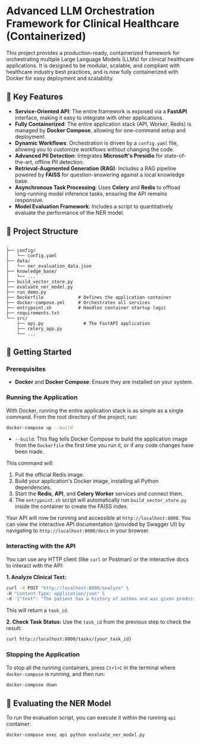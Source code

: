 # Advanced LLM Orchestration Framework for Clinical Healthcare (Containerized)

This project provides a production-ready, containerized framework for orchestrating multiple Large Language Models (LLMs) for clinical healthcare applications. It is designed to be modular, scalable, and compliant with healthcare industry best practices, and is now fully containerized with Docker for easy deployment and scalability.

## 🌟 Key Features

- **Service-Oriented API**: The entire framework is exposed via a **FastAPI** interface, making it easy to integrate with other applications.
- **Fully Containerized**: The entire application stack (API, Worker, Redis) is managed by **Docker Compose**, allowing for one-command setup and deployment.
- **Dynamic Workflows**: Orchestration is driven by a `config.yaml` file, allowing you to customize workflows without changing the code.
- **Advanced PII Detection**: Integrates **Microsoft's Presidio** for state-of-the-art, offline PII detection.
- **Retrieval-Augmented Generation (RAG)**: Includes a RAG pipeline powered by **FAISS** for question-answering against a local knowledge base.
- **Asynchronous Task Processing**: Uses **Celery** and **Redis** to offload long-running model inference tasks, ensuring the API remains responsive.
- **Model Evaluation Framework**: Includes a script to quantitatively evaluate the performance of the NER model.

## 📂 Project Structure

```
.
├── config/
│   └── config.yaml
├── data/
│   └── ner_evaluation_data.json
├── knowledge_base/
│   └── ...
├── build_vector_store.py
├── evaluate_ner_model.py
├── run_demo.py
├── Dockerfile             # Defines the application container
├── docker-compose.yml     # Orchestrates all services
├── entrypoint.sh          # Handles container startup logic
├── requirements.txt
└── src/
    ├── api.py               # The FastAPI application
    ├── celery_app.py
    └── ...
```

## 🚀 Getting Started

### Prerequisites

- **Docker** and **Docker Compose**: Ensure they are installed on your system.

### Running the Application

With Docker, running the entire application stack is as simple as a single command. From the root directory of the project, run:

```bash
docker-compose up --build
```

- `--build`: This flag tells Docker Compose to build the application image from the `Dockerfile` the first time you run it, or if any code changes have been made.

This command will:
1.  Pull the official Redis image.
2.  Build your application's Docker image, installing all Python dependencies.
3.  Start the **Redis**, **API**, and **Celery Worker** services and connect them.
4.  The `entrypoint.sh` script will automatically run `build_vector_store.py` inside the container to create the FAISS index.

Your API will now be running and accessible at `http://localhost:8000`. You can view the interactive API documentation (provided by Swagger UI) by navigating to `http://localhost:8000/docs` in your browser.

### Interacting with the API

You can use any HTTP client (like `curl` or Postman) or the interactive docs to interact with the API:

**1. Analyze Clinical Text:**
```bash
curl -X POST "http://localhost:8000/analyze" \
-H "Content-Type: application/json" \
-d '{"text": "The patient has a history of asthma and was given prednisone."}'
```
This will return a `task_id`.

**2. Check Task Status:**
Use the `task_id` from the previous step to check the result:
```bash
curl http://localhost:8000/tasks/{your_task_id}
```

### Stopping the Application

To stop all the running containers, press `Ctrl+C` in the terminal where `docker-compose` is running, and then run:
```bash
docker-compose down
```

## 🧪 Evaluating the NER Model

To run the evaluation script, you can execute it within the running `api` container:
```bash
docker-compose exec api python evaluate_ner_model.py
```
